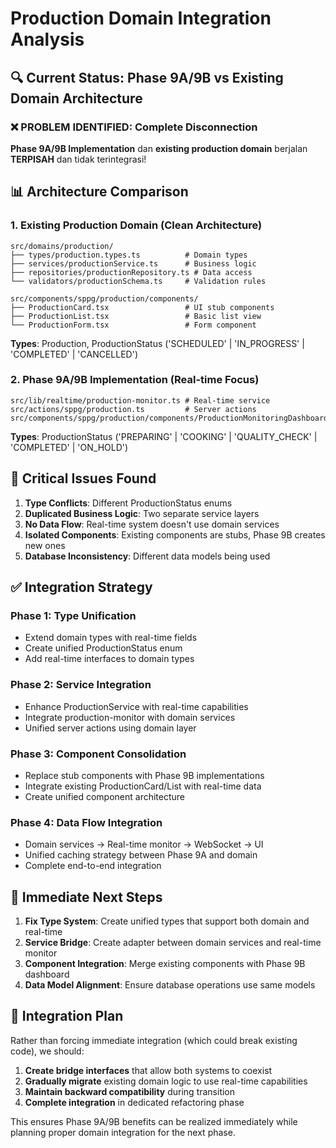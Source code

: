 # Production Domain Integration Analysis

## 🔍 Current Status: Phase 9A/9B vs Existing Domain Architecture

### ❌ PROBLEM IDENTIFIED: Complete Disconnection

**Phase 9A/9B Implementation** dan **existing production domain** berjalan **TERPISAH** dan tidak terintegrasi!

## 📊 Architecture Comparison

### 1. Existing Production Domain (Clean Architecture)
```
src/domains/production/
├── types/production.types.ts          # Domain types
├── services/productionService.ts      # Business logic
├── repositories/productionRepository.ts # Data access
└── validators/productionSchema.ts     # Validation rules

src/components/sppg/production/components/
├── ProductionCard.tsx                 # UI stub components  
├── ProductionList.tsx                 # Basic list view
└── ProductionForm.tsx                 # Form component
```

**Types**: Production, ProductionStatus ('SCHEDULED' | 'IN_PROGRESS' | 'COMPLETED' | 'CANCELLED')

### 2. Phase 9A/9B Implementation (Real-time Focus)
```  
src/lib/realtime/production-monitor.ts # Real-time service
src/actions/sppg/production.ts         # Server actions
src/components/sppg/production/components/ProductionMonitoringDashboard.tsx
```

**Types**: ProductionStatus ('PREPARING' | 'COOKING' | 'QUALITY_CHECK' | 'COMPLETED' | 'ON_HOLD')

## 🚨 Critical Issues Found

1. **Type Conflicts**: Different ProductionStatus enums
2. **Duplicated Business Logic**: Two separate service layers
3. **No Data Flow**: Real-time system doesn't use domain services
4. **Isolated Components**: Existing components are stubs, Phase 9B creates new ones
5. **Database Inconsistency**: Different data models being used

## ✅ Integration Strategy

### Phase 1: Type Unification
- Extend domain types with real-time fields
- Create unified ProductionStatus enum
- Add real-time interfaces to domain types

### Phase 2: Service Integration  
- Enhance ProductionService with real-time capabilities
- Integrate production-monitor with domain services
- Unified server actions using domain layer

### Phase 3: Component Consolidation
- Replace stub components with Phase 9B implementations
- Integrate existing ProductionCard/List with real-time data
- Create unified component architecture

### Phase 4: Data Flow Integration
- Domain services → Real-time monitor → WebSocket → UI
- Unified caching strategy between Phase 9A and domain
- Complete end-to-end integration

## 🎯 Immediate Next Steps

1. **Fix Type System**: Create unified types that support both domain and real-time
2. **Service Bridge**: Create adapter between domain services and real-time monitor
3. **Component Integration**: Merge existing components with Phase 9B dashboard
4. **Data Model Alignment**: Ensure database operations use same models

## 📝 Integration Plan

Rather than forcing immediate integration (which could break existing code), we should:

1. **Create bridge interfaces** that allow both systems to coexist
2. **Gradually migrate** existing domain logic to use real-time capabilities  
3. **Maintain backward compatibility** during transition
4. **Complete integration** in dedicated refactoring phase

This ensures Phase 9A/9B benefits can be realized immediately while planning proper domain integration for the next phase.